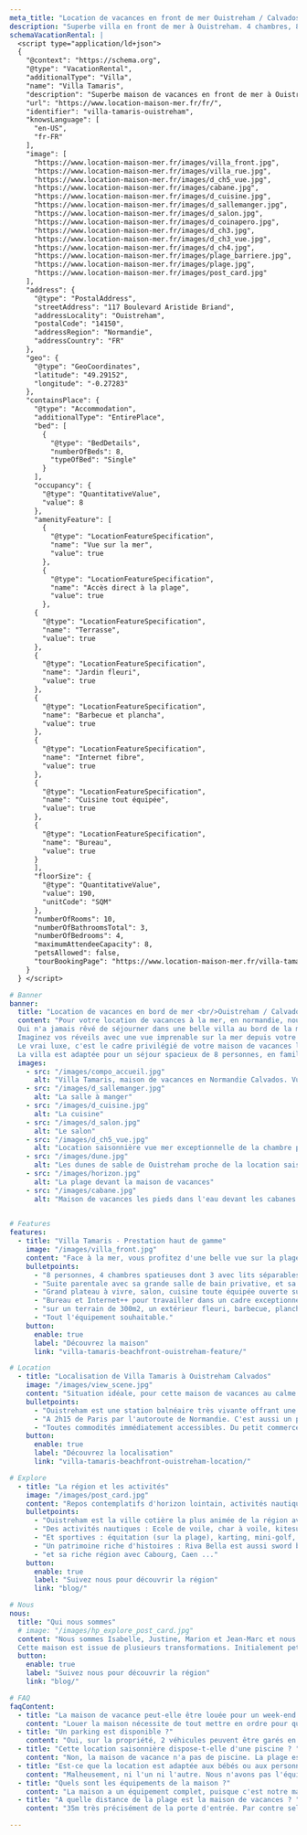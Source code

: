 ```yaml
---
meta_title: "Location de vacances en front de mer Ouistreham / Calvados | 8pers"
description: "Superbe villa en front de mer à Ouistreham. 4 chambres, 8 personnes. à 2h de Paris. Pour votre location en famille ou escapade d'un wk."
schemaVacationRental: |
  <script type="application/ld+json"> 
  {
    "@context": "https://schema.org",
    "@type": "VacationRental",
    "additionalType": "Villa",
    "name": "Villa Tamaris",
    "description": "Superbe maison de vacances en front de mer à Ouistreham, offrant une belle vue sur la mer et un accès direct à la plage de Riva Bella. Pour 8 personnes, 4 chambres, offrant tout le confort et l'équipement d'une véritable maison d'habitation.",
    "url": "https://www.location-maison-mer.fr/fr/",
    "identifier": "villa-tamaris-ouistreham",
    "knowsLanguage": [
      "en-US",
      "fr-FR"
    ],
    "image": [
      "https://www.location-maison-mer.fr/images/villa_front.jpg",
      "https://www.location-maison-mer.fr/images/villa_rue.jpg",
      "https://www.location-maison-mer.fr/images/d_ch5_vue.jpg",
      "https://www.location-maison-mer.fr/images/cabane.jpg",
      "https://www.location-maison-mer.fr/images/d_cuisine.jpg",
      "https://www.location-maison-mer.fr/images/d_sallemanger.jpg",
      "https://www.location-maison-mer.fr/images/d_salon.jpg",
      "https://www.location-maison-mer.fr/images/d_coinapero.jpg",        
      "https://www.location-maison-mer.fr/images/d_ch3.jpg",  
      "https://www.location-maison-mer.fr/images/d_ch3_vue.jpg",  
      "https://www.location-maison-mer.fr/images/d_ch4.jpg",
      "https://www.location-maison-mer.fr/images/plage_barriere.jpg",
      "https://www.location-maison-mer.fr/images/plage.jpg",
      "https://www.location-maison-mer.fr/images/post_card.jpg"
    ],
    "address": {
      "@type": "PostalAddress",
      "streetAddress": "117 Boulevard Aristide Briand",
      "addressLocality": "Ouistreham",
      "postalCode": "14150",
      "addressRegion": "Normandie",
      "addressCountry": "FR"
    },
    "geo": {
      "@type": "GeoCoordinates",
      "latitude": "49.29152",
      "longitude": "-0.27283"
    },
    "containsPlace": {
      "@type": "Accommodation",
      "additionalType": "EntirePlace",
      "bed": [
        {
          "@type": "BedDetails",
          "numberOfBeds": 8,
          "typeOfBed": "Single"
        }
      ],
      "occupancy": {
        "@type": "QuantitativeValue",
        "value": 8
      },
      "amenityFeature": [
        {
          "@type": "LocationFeatureSpecification",
          "name": "Vue sur la mer",
          "value": true
        },
        {
          "@type": "LocationFeatureSpecification",
          "name": "Accès direct à la plage",
          "value": true
        },
      {
        "@type": "LocationFeatureSpecification",
        "name": "Terrasse",
        "value": true
      },
      {
        "@type": "LocationFeatureSpecification",
        "name": "Jardin fleuri",
        "value": true
      },
      {
        "@type": "LocationFeatureSpecification",
        "name": "Barbecue et plancha",
        "value": true
      },
      {
        "@type": "LocationFeatureSpecification",
        "name": "Internet fibre",
        "value": true
      },
      {
        "@type": "LocationFeatureSpecification",
        "name": "Cuisine tout équipée",
        "value": true
      },
      {
        "@type": "LocationFeatureSpecification",
        "name": "Bureau",
        "value": true
      }        
      ],
      "floorSize": {
        "@type": "QuantitativeValue",
        "value": 190,
        "unitCode": "SQM"
      },
      "numberOfRooms": 10,
      "numberOfBathroomsTotal": 3,
      "numberOfBedrooms": 4,
      "maximumAttendeeCapacity": 8,
      "petsAllowed": false,
      "tourBookingPage": "https://www.location-maison-mer.fr/villa-tamaris-beachfront-ouistreham-book-now/"
    }
  } </script>

# Banner
banner:
  title: "Location de vacances en bord de mer <br/>Ouistreham / Calvados"
  content: "Pour votre location de vacances à la mer, en normandie, nous vous proposons notre charmante maison pour 8 personnes, en front de mer à Ouistreham dans le Calvados, avec tout le confort et l'équipement d'une véritable maison d'habitation. <br>
  Qui n'a jamais rêvé de séjourner dans une belle villa au bord de la mer, en bord de plage avec la mer pour seul horizon ? <br>
  Imaginez vos réveils avec une vue imprenable sur la mer depuis votre lit, depuis la terrasse ou encore le salon, et la chance d'aller à la plage au bout du jardin.  A vous les plaisirs de la baignade, du barbecue dans le jardin, de l'apéro sous le coucher du soleil, du jardin et du wifi dans toute la maison. Profitez en également pour découvrir cette région riche en activités.<br>
  Le vrai luxe, c'est le cadre privilégié de votre maison de vacances les pieds dans l'eau. Le temps d'un week-end, d'une semaine ...<br>
  La villa est adaptée pour un séjour spacieux de 8 personnes, en famille ou entre ami. Parking privée pour garer 2 voitures dans l'allée. "
  images:
    - src: "/images/compo_accueil.jpg"
      alt: "Villa Tamaris, maison de vacances en Normandie Calvados. Vue mer exceptionnelle"
    - src: "/images/d_sallemanger.jpg"
      alt: "La salle à manger"
    - src: "/images/d_cuisine.jpg"
      alt: "La cuisine"        
    - src: "/images/d_salon.jpg"
      alt: "Le salon"
    - src: "/images/d_ch5_vue.jpg"
      alt: "Location saisonnière vue mer exceptionnelle de la chambre parentale"
    - src: "/images/dune.jpg"
      alt: "Les dunes de sable de Ouistreham proche de la location saisonnière"
    - src: "/images/horizon.jpg"
      alt: "La plage devant la maison de vacances"
    - src: "/images/cabane.jpg"
      alt: "Maison de vacances les pieds dans l'eau devant les cabanes de Ouistreham"
  

# Features
features:
  - title: "Villa Tamaris - Prestation haut de gamme"
    image: "/images/villa_front.jpg"
    content: "Face à la mer, vous profitez d'une belle vue sur la plage depuis le salon, la salle à manger et de 2 chambres. La maison dispose d'un jardin privé et à l'abrit des regards, d'un parking privé, d'une terrasse avec une vue plongeante exceptionnelle sur le front de mer. Totalement rénovée en 2024, cette maisson offre des prestations haut de gamme, décoration néonormande, tout équipée et modernes."
    bulletpoints:
      - "8 personnes, 4 chambres spatieuses dont 3 avec lits séparables, 3 Salles de douche, 3 WC séparés."
      - "Suite parentale avec sa grande salle de bain privative, et sa terrasse avec vue exceptionnelle."
      - "Grand plateau à vivre, salon, cuisine toute équipée ouverte sur la salle à manger devant le bowwindow."
      - "Bureau et Internet++ pour travailler dans un cadre exceptionnel."
      - "sur un terrain de 300m2, un extérieur fleuri, barbecue, plancha."
      - "Tout l'équipement souhaitable."
    button:
      enable: true
      label: "Découvrez la maison"
      link: "villa-tamaris-beachfront-ouistreham-feature/"

# Location
  - title: "Localisation de Villa Tamaris à Ouistreham Calvados"
    image: "/images/view_scene.jpg"
    content: "Situation idéale, pour cette maison de vacances au calme et en retrait de seulement 10 minutes à pied du coeur animé de Ouistreham. Vous n'avez qu'à traverser la rue pour être sur Riva Bella, la plus belle plage de la côte de Nacre avec ses 3km de sable fin où vous aimerez flâner au coucher du soleil ou siroter un cocktail au bar de plage 'la paillotte' à 50m."
    bulletpoints:
      - "Ouistreham est une station balnéaire très vivante offrant une grande diversité : son bourg médiéval et son église du 13e siècel, son port animé, sa vie maritime. Son phare, unique dans le Calvados et sa grande roue offrent un point de vue exceptionnel sur les environs."
      - "A 2h15 de Paris par l'autoroute de Normandie. C'est aussi un point de chute pour rayonner sur la Normandie"
      - "Toutes commodités immédiatement accessibles. Du petit commerce, le marché, jusqu'à la grande surface (à 3 min)."
    button:
      enable: true
      label: "Découvrez la localisation"
      link: "villa-tamaris-beachfront-ouistreham-location/"

# Explore
  - title: "La région et les activités"
    image: "/images/post_card.jpg"
    content: "Repos contemplatifs d'horizon lointain, activités nautiques & sportives, explorer le passé chargé. Tout le monde trouvera son compte lors de vorte séjour :"
    bulletpoints:
      - "Ouistreham est la ville cotière la plus animée de la région avec de nombreuses activités et animations : Thalassothérapie, Casino, nombreux commerces,  marché de poissons, nombreux restaurants ..."
      - "Des activités nautiques : Ecole de voile, char à voile, kitesurf, pêche en mer ... La côte offre un vent favorable."
      - "Et sportives : équitation (sur la plage), karting, mini-golf, tennis, vélo..."
      - "Un patrimoine riche d'histoires : Riva Bella est aussi sword beach, l'une des 5 plages du débarquement. Et plus ancien, une région exposée aux visites viking. "
      - "et sa riche région avec Cabourg, Caen ..."
    button:
      enable: true
      label: "Suivez nous pour découvrir la région"
      link: "blog/"

# Nous
nous:
  title: "Qui nous sommes"
  # image: "/images/hp_explore_post_card.jpg"
  content: "Nous sommes Isabelle, Justine, Marion et Jean-Marc et nous sommes heureux de vous accueillir dans notre maison de vacances à Ouistreham.  Nous vous accueillons en confiance, et pour votre confort pendant votre séjour, nous vous laissons la plupart de nos équipements : Vélos, barbecue, livres, musique ...  Nous avons découvert la région récemment et avons décidé de nous y fixer après avoir nous même beaucoup loué des maisons de vacances, en Bretagne, en Charente-Maritime, dans le sud ... Nous apprécions chaque jour davantage cette région au contact des éléments et du grand air. Nous prenons plaisir également à découvrir les nombreuses activités environnantes. Nous vous faisons partager quelques unes de nos découvertes dans le blog. <br>
  Cette maison est issue de plusieurs transformations. Initialement petite maison de pécheur, elle fut transformée une première fois en 2000 puis de nouveau totalement rénovée et transformée en 2024 lors de notre acquisition. Nous avons eu à coeur de conserver quelques traits architecturaux des maison normandes et de la côte afin de perpétuer la tradition locale. Nous vous invitons d'ailleurs à découvrir la diversités de l'architecture locale où se cotoient villas huppées de la naissance du tourisme balnéaire de 1860, et maisonnettes des travailleurs de la mer."
  button:
    enable: true
    label: "Suivez nous pour découvrir la région"
    link: "blog/"

# FAQ
faqContent:
  - title: "La maison de vacance peut-elle être louée pour un week-end ?"
    content: "Louer la maison nécessite de tout mettre en ordre pour que vous vous sentiez chez vous. Cela demande beaucoup de travail ! Donc pendant les vacances scolaires, nous privilégions les locations d'une semaine minimum du dimanche au dimanche. Et en basse saison, un minimum de 3 nuits."
  - title: "Un parking est disponible ?"
    content: "Oui, sur la propriété, 2 véhicules peuvent être garés en enfilade."
  - title: "Cette location saisonnière dispose-t-elle d'une piscine ? "
    content: "Non, la maison de vacance n'a pas de piscine. La plage est au bout du jardin ! Et le complexe aquatique Aquabella de Ouistreham est à 4 minutes de vélo. (Toboggan de 70m, splashpad et un solarium pour se relaxer les pieds dans le sable. Diverses activités aquatiques sont programmées toute l'année : cours d'aquabike, d'aquafitness, bébés nageurs, etc. Env 6€ la journée par pers.)"
  - title: "Est-ce que la location est adaptée aux bébés ou aux personnes à mobilité réduite ?"
    content: "Malheusement, ni l'un ni l'autre. Nous n'avons pas l'équipement pour les bébés. Les escaliers et les fenêtres ne sont pas actuellement sécurisés. Et pour les personnes à mobilité réduite, Il y a 2 chambres, WC  et salle de douche de plain pied, mais la cuisine et le salon sont à l'étage."
  - title: "Quels sont les équipements de la maison ?"
    content: "La maison a un équipement complet, puisque c'est notre maison d'habitation. Cuisine complète, dans le jardin barbecue gaz et plancha gaz, Lave linge, sèche linge, lave vaisselle, cafetière nespresso, grille pain ... Demandez nous pour connaitre la présence d'un équipement particulier." 
  - title: "A quelle distance de la plage est la maison de vacances ? "
    content: "35m très précisément de la porte d'entrée. Par contre selon le coefficient de marée, il faudra peut-être aller chercher la mer beaucoup plus loin :-) La maison est située sur une parcelle en première ligne, dont le portail donne directement sur le bld Aristide Briand longeant la plage Riva Bella. La maison est plutôt à l'arrière de la parcelle ce qui lui confère une légère protection appréciable lors des grands coup de vent."   

---
```


